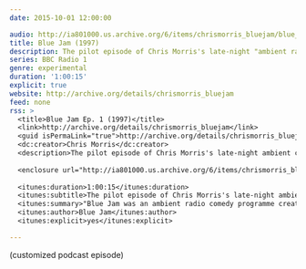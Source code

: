 ```yaml
---
date: 2015-10-01 12:00:00

audio: http://ia801000.us.archive.org/6/items/chrismorris_bluejam/blue_jam_-_s01e01.mp3
title: Blue Jam (1997)
description: The pilot episode of Chris Morris's late-night "ambient radio comedy".
series: BBC Radio 1
genre: experimental
duration: '1:00:15'
explicit: true
website: http://archive.org/details/chrismorris_bluejam
feed: none
rss: >
  <title>Blue Jam Ep. 1 (1997)</title>
  <link>http://archive.org/details/chrismorris_bluejam</link>
  <guid isPermaLink="true">http://archive.org/details/chrismorris_bluejam</guid>
  <dc:creator>Chris Morris</dc:creator>
  <description>The pilot episode of Chris Morris's late-night ambient comedy.</description>
  
  <enclosure url="http://ia801000.us.archive.org/6/items/chrismorris_bluejam/blue_jam_-_s01e01.mp3" length="86767616" type="audio/mpeg" />
  
  <itunes:duration>1:00:15</itunes:duration>
  <itunes:subtitle>The pilot episode of Chris Morris's late-night ambient comedy.</itunes:subtitle>
  <itunes:summary>"Blue Jam was an ambient radio comedy programme created and directed by Chris Morris. It aired on BBC Radio 1 in the early hours of the morning from 1997 to 1999." More information can be found on the Wikipedia page: https://en.wikipedia.org/wiki/Blue_Jam Other audio recordings from the Cook'd and Bomb'd website can be found here: http://www.cookdandbombd.co.uk/ Contains dark and absurdist themes that some people may find disturbing.</itunes:summary>
  <itunes:author>Blue Jam</itunes:author>
  <itunes:explicit>yes</itunes:explicit>

---
```

(customized podcast episode)
